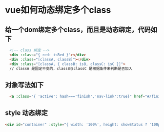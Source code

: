 # vue如何动态绑定多个class

## 给一个dom绑定多个class，而且是动态绑定，代码如下

```html
  <!-- class 绑定 -->
  <div :class="{ red: isRed }"></div>
  <div :class="[classA, classB]"></div>
  <div :class="[classA, { classB: isB, classC: isC }]">
  // classA 是固定不变的，classB与classC 是根据条件来判断是否加入
```

## 对象写法如下

```html
  <a :class="{ 'active': hash==='finish','nav-link':true}" href="#/finish">已完成</a>
```

## style 动态绑定

```html
<div id="container" :style="{ width: '100%', height: showStatus ? '100px' : '0px'}"></div>
```

